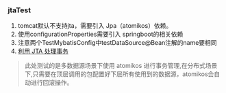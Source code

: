 ### jtaTest
1. tomcat默认不支持jta，需要引入 Jpa（atomikos）依赖。
2. 使用configurationProperties需要引入 springboot的相关依赖
3. 注意两个TestMybatisConfig中testDataSource@Bean注解的name要相同
4. [利用 JTA 处理事务](https://www.ibm.com/developerworks/cn/java/j-lo-jta/)

> 此处测试的是多数据源场景下使用 atomikos 进行事务管理,在分布式场景下,只需要在顶层调用的包配置好下层所有使用到的数据源，atomikos会自动进行回滚操作。
